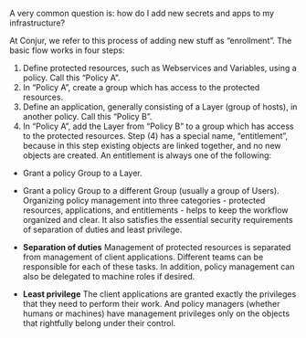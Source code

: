 A very common question is: how do I add new secrets and apps to my infrastructure?

At Conjur, we refer to this process of adding new stuff as “enrollment”. The basic flow works in four steps:

1. Define protected resources, such as Webservices and Variables, using a policy. Call this “Policy A”.
2. In “Policy A”, create a group which has access to the protected resources.
3. Define an application, generally consisting of a Layer (group of hosts), in another policy. Call this “Policy B”.
4. In “Policy A”, add the Layer from “Policy B” to a group which has access to the protected resources.
Step (4) has a special name, “entitlement”, because in this step existing objects are linked together, and no new objects are created. An entitlement is always one of the following:

- Grant a policy Group to a Layer.
- Grant a policy Group to a different Group (usually a group of Users).
Organizing policy management into three categories - protected resources, applications, and entitlements - helps to keep the workflow organized and clear. It also satisfies the essential security requirements of separation of duties and least privilege.

- **Separation of duties** Management of protected resources is separated from management of client applications. Different teams can be responsible for each of these tasks. In addition, policy management can also be delegated to machine roles if desired.
- **Least privilege** The client applications are granted exactly the privileges that they need to perform their work. And policy managers (whether humans or machines) have management privileges only on the objects that rightfully belong under their control.
